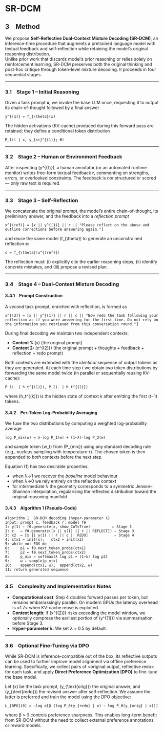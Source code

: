 # SR-DCM

## 3 Method

We propose **Self-Reflective Dual-Context Mixture Decoding (SR-DCM)**, an inference-time procedure that augments a pretrained language model with textual feedback and self-reflection while retaining the model’s original reasoning distribution.  
Unlike prior work that discards model’s prior reasoning or relies solely on reinforcement learning, SR-DCM preserves both the original thinking and post-hoc critique through token-level mixture decoding. It proceeds in four sequential stages.

---

### 3.1 Stage 1 – Initial Reasoning

Given a task prompt **x**, we invoke the base LLM once, requesting it to output its chain-of-thought followed by a final answer  

```
y^{(1)} = f_{\theta}(x)
```

The hidden activations (KV-cache) produced during this forward pass are retained; they define a conditional token distribution  

```
P_1(t | x, y_{<t}^{(1)}; θ)
```

---

### 3.2 Stage 2 – Human or Environment Feedback

After inspecting \(y^{(1)}\), a human annotator (or an automated runtime monitor) writes free-form textual feedback **r**, commenting on strengths, errors, or overlooked constraints. The feedback is *not* structured or scored — only raw text is required.

---

### 3.3 Stage 3 – Self-Reflection

We concatenate the original prompt, the model’s entire chain-of-thought, its preliminary answer, and the feedback into a *reflection prompt*  

```
x^{(ref)} = [x || y^{(1)} || r || "Please reflect on the above and outline corrections before answering again."]
```

and reuse the same model \(f_{\theta}\) to generate an unconstrained reflection **c**:

```
c = f_{\theta}(x^{(ref)})
```

The reflection must: (i) explicitly cite the earlier reasoning steps, (ii) identify concrete mistakes, and (iii) propose a revised plan.

---

### 3.4 Stage 4 – Dual-Context Mixture Decoding

#### 3.4.1 Prompt Construction

A *second* task prompt, enriched with reflection, is formed as  

```
x^{(2)} = [x || y^{(1)} || r || c || "Now redo the task following your reflection as if you were answering for the first time. Do not rely on the information you retrieved from this conversation round."]
```

During final decoding we maintain two independent contexts:

- **Context 1:** \(x\) (the original prompt)  
- **Context 2:** \(x^{(2)}\) (the original prompt + thoughts + feedback + reflection + redo prompt)

Both contexts are extended with the *identical* sequence of output tokens as they are generated. At each time step *t* we obtain two token distributions by forwarding the same model twice (in parallel or sequentially reusing KV-cache):

```
P_1(· | h_t^{(1)}), P_2(· | h_t^{(2)})
```

where \(h_t^{(k)}\) is the hidden state of context *k* after emitting the first \(t−1\) tokens.

#### 3.4.2 Per-Token Log-Probability Averaging

We fuse the two distributions by computing a weighted log-probability average

```
log P_mix(w) = λ·log P_1(w) + (1−λ)·log P_2(w)
```

and sample token \(w_t\) from \(P_{mix}\) using any standard decoding rule (e.g., nucleus sampling with temperature τ). The chosen token is then appended to *both* contexts before the next step.

Equation (1) has two desirable properties:

- when λ→1 we recover the *baseline* model behaviour  
- when λ→0 we rely entirely on the reflective context  
- for intermediate λ the geometry corresponds to a symmetric Jensen–Shannon interpolation, regularising the reflected distribution toward the original reasoning manifold

#### 3.4.3 Algorithm 1 (Pseudo-Code)

```
Algorithm 1  SR-DCM decoding (hyper-parameter λ)
Input: prompt x, feedback r, model fθ
1: y(1) ← fθ.generate(x, show_CoT=True)          ▹ Stage 1
2: c   ← fθ.generate([x || y(1) || r || REFLECT]) ▹ Stage 3
3: x2  ← [x || y(1) || r || c || REDO]            ▹ Stage 4
4: ctx1 ← init(x);   ctx2 ← init(x2)
5: while not EOS do
6:     p1 ← fθ.next_token_probs(ctx1)
7:     p2 ← fθ.next_token_probs(ctx2)
8:     p_mix ← softmax(λ log p1 + (1−λ) log p2)
9:     w ← sample(p_mix)
10:    append(ctx1, w);  append(ctx2, w)
11: return generated sequence
```

---

### 3.5 Complexity and Implementation Notes

- **Computational cost**: Step 4 doubles forward passes per token, but remains embarrassingly parallel. On modern GPUs the latency overhead is ≈1.7× when KV-cache reuse is exploited.  
- **Context length**: If \(x^{(2)}\) risks exceeding the model window, we optionally compress the earliest portion of \(y^{(1)}\) via summarisation before Stage 3.  
- **Hyper-parameter λ**: We set λ = 0.5 by default.  

---

### 3.6 Optional Fine-Tuning via DPO

While SR-DCM is inference-compatible out of the box, its reflective outputs can be used to further improve model alignment via offline preference learning. Specifically, we collect pairs of <original output, reflective redo> for each task, and apply **Direct Preference Optimization (DPO)** to fine-tune the base model.  

Let \(x\) be the task prompt, \(y_{\text{orig}}\) the original answer, and \(y_{\text{redo}}\) the revised answer after self-reflection. We assume the latter is preferred and train the model using the DPO objective:

```
L_{DPO}(θ) = −log σ[β (log P_θ(y_{redo} | x) − log P_θ(y_{orig} | x))]
```

where β > 0 controls preference sharpness. This enables long-term benefit from SR-DCM without the need to collect external preference annotations or reward models.

